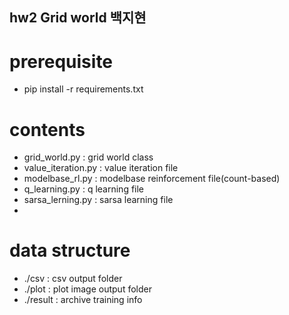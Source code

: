 ## hw2 Grid world 백지현

# prerequisite
- pip install -r requirements.txt

# contents
- grid_world.py : grid world class
- value_iteration.py : value iteration file
- modelbase_rl.py : modelbase reinforcement file(count-based)
- q_learning.py : q learning file
- sarsa_lerning.py : sarsa learning file
-

# data structure
 - ./csv : csv output folder
 - ./plot : plot image output folder
 - ./result : archive training info